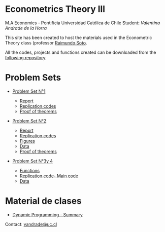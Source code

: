 # Econometrics Theory III

M.A Economics - Pontificia Universidad Católica de Chile
Student: *Valentina Andrade de la Horra*

This site has been created to host the materials used in the Econometric Theory class (professor [Raimundo Soto](https://economia.uc.cl/?profesor=raimundo-soto). 


All the codes, projects and functions created can be downloaded from the [following repository](https://github.com/valentinaandrade/econometrics-theoryIII/R)

# Problem Sets

- [Problem Set N°1](https://htmlpreview.github.io/?https://github.com/valentinaandrade/econometrics-theoryIII/blob/main/Rmd/problemset1.html)
  - [Report](https://htmlpreview.github.io/?https://github.com/valentinaandrade/econometrics-theoryIII/blob/main/Rmd/problemset1.html)
  - [Replication codes](https://github.com/valentinaandrade/econometrics-theoryIII/blob/main/Rmd/arima.Rmd)
  - [Proof of theorems](https://drive.google.com/file/d/1ch0D-Bei586snE9eHK8ZRNiY6YjGgJlD/view?usp=sharing)
 

- [Problem Set N°2](https://htmlpreview.github.io/?https://github.com/valentinaandrade/econometrics-theoryIII/blob/main/Rmd/problemset2.html)
  - [Report](https://htmlpreview.github.io/?https://github.com/valentinaandrade/econometrics-theoryIII/blob/main/Rmd/problemset2.html)
  - [Replication codes](https://github.com/valentinaandrade/econometrics-theoryIII/blob/main/input/code3)
  - [Figures](https://github.com/valentinaandrade/econometrics-theoryIII/blob/main/input/code3/graphs)
  - [Data](https://github.com/valentinaandrade/econometrics-theoryIII/blob/main/input/code3/data)
  - [Proof of theorems](https://drive.google.com/file/d/1s1iCfTpfZSHP4Fkagwbdc7EX7Lkvi1Xl/view?usp=sharing)


- [Problem Set N°3y 4](https://htmlpreview.github.io/?https://github.com/valentinaandrade/econometrics-theoryIII/blob/main/Rmd/problemset3-real.html)
  - [Functions](https://github.com/valentinaandrade/econometrics-theoryIII/tree/main/R)
  - [Replication code- Main code](https://github.com/valentinaandrade/econometrics-theoryIII/blob/main/Rmd/problemset3-real.Rmd)
  - [Data](https://github.com/valentinaandrade/econometrics-theoryIII/tree/main/input)
 


# Material de clases
- [Dynamic Programming - Summary](https://valentinaandrade.github.io/macroeconomics-theory/practice/ayudantias/ayu3/dp-intro.pdf)


Contact: [vandrade@uc.cl](mailto:vandrade@uc.cl)
